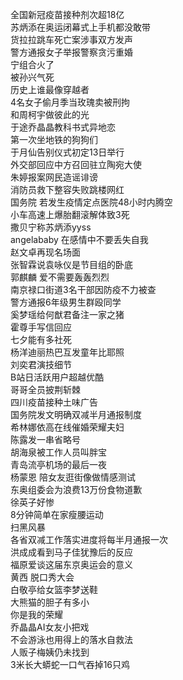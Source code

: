 全国新冠疫苗接种剂次超18亿  
苏炳添在奥运闭幕式上手机都没敢带  
货拉拉跳车死亡案涉事双方发声  
警方通报女子举报警察贪污重婚  
宁组合火了  
被孙兴气死  
历史上谁最像穿越者  
4名女子偷月季当玫瑰卖被刑拘  
和周柯宇做彼此的光  
于途乔晶晶教科书式异地恋  
第一次坐地铁的狗狗们  
于月仙告别仪式初定13日举行  
外交部回应中方召回驻立陶宛大使  
朱婷报案网民造谣诽谤  
消防员救下整容失败跳楼网红  
国务院 若发生疫情定点医院48小时内腾空  
小车高速上爆胎翻滚解体致3死  
撒贝宁称苏炳添yyss  
angelababy 在感情中不要丢失自我  
赵文卓再现名场面  
张智霖说袁咏仪是节目组的卧底  
郭麒麟 爱不需要轰轰烈烈  
南京禄口街道3名干部因防疫不力被查  
警方通报6年级男生群殴同学  
奚梦瑶给何猷君备注一家之猪  
霍尊手写信回应  
七夕能有多社死  
杨洋迪丽热巴互发童年比耶照  
刘奕君演技细节  
B站日活跃用户超越优酷  
哥哥全员披荆斩棘  
四川疫苗接种土味广告  
国务院发文明确双减半月通报制度  
希林娜依高在线催婚荣耀夫妇  
陈露发一串省略号  
胡海泉被工作人员叫胖宝  
青岛流亭机场的最后一夜  
杨蒙恩 陪女友逛街像做情感测试  
东奥组委会为浪费13万份食物道歉  
徐英子好惨  
8分钟简单在家瘦腰运动  
扫黑风暴  
各省双减工作落实进度将每半月通报一次  
洪成成看到马子佳犹豫后的反应  
福原爱谈这届东京奥运会的意义  
黄西 脱口秀大会  
白敬亭给女篮李梦送鞋  
大熊猫的胆子有多小  
你是我的荣耀  
乔晶晶AI女友小把戏  
不会游泳也用得上的落水自救法  
人贩子梅姨仍未找到  
3米长大蟒蛇一口气吞掉16只鸡  

